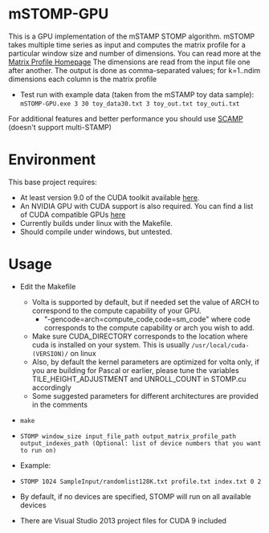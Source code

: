 # mSTOMP-GPU
This is a GPU implementation of the mSTAMP STOMP algorithm. mSTOMP takes multiple time series as input and computes the matrix profile for a particular window size and number of dimensions. You can read more at the [Matrix Profile Homepage](http://www.cs.ucr.edu/~eamonn/MatrixProfile.html)
The dimensions are read from the input file one after another. The output is done as comma-separated values; for k=1..ndim dimensions each column is the matrix profile 

* Test run with example data (taken from the mSTAMP toy data sample):
  `mSTOMP-GPU.exe 3 30 toy_data30.txt 3 toy_out.txt toy_outi.txt`

For additional features and better performance you should use [SCAMP](http://github.com/zpzim/SCAMP) (doesn't support multi-STAMP)
# Environment
This base project requires:
 * At least version 9.0 of the CUDA toolkit available [here](https://developer.nvidia.com/cuda-toolkit).
 * An NVIDIA GPU with CUDA support is also required. You can find a list of CUDA compatible GPUs [here](https://developer.nvidia.com/cuda-gpus)
 * Currently builds under linux with the Makefile. 
 * Should compile under windows, but untested. 
# Usage
* Edit the Makefile
  * Volta is supported by default, but if needed set the value of ARCH to correspond to the compute capability of your GPU.
    * "-gencode=arch=compute_code,code=sm_code" where code corresponds to the compute capability or arch you wish to add.
  * Make sure CUDA_DIRECTORY corresponds to the location where cuda is installed on your system. This is usually `/usr/local/cuda-(VERSION)/` on linux
  * Also, by default the kernel parameters are optimized for volta only, if you are building for Pascal or earlier, please tune the variables TILE_HEIGHT_ADJUSTMENT and UNROLL_COUNT in STOMP.cu accordingly
  * Some suggested parameters for different architectures are provided in the comments
* `make`
* `STOMP window_size input_file_path output_matrix_profile_path output_indexes_path (Optional: list of device numbers that you want to run on)`
* Example:
* `STOMP 1024 SampleInput/randomlist128K.txt profile.txt index.txt 0 2`
* By default, if no devices are specified, STOMP will run on all available devices

* There are Visual Studio 2013 project files for CUDA 9 included
